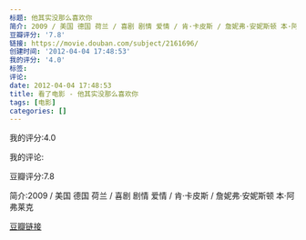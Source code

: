 ```yaml
---
标题: 他其实没那么喜欢你
简介: 2009 / 美国 德国 荷兰 / 喜剧 剧情 爱情 / 肯·卡皮斯 / 詹妮弗·安妮斯顿 本·阿弗莱克
豆瓣评分: '7.8'
链接: https://movie.douban.com/subject/2161696/
创建时间: '2012-04-04 17:48:53'
我的评分: '4.0'
标签:
评论:
date: 2012-04-04 17:48:53
title: 看了电影 - 他其实没那么喜欢你
tags: [电影]
categories: []
---
```


我的评分:4.0

我的评论:

豆瓣评分:7.8

简介:2009 / 美国 德国 荷兰 / 喜剧 剧情 爱情 / 肯·卡皮斯 / 詹妮弗·安妮斯顿 本·阿弗莱克

[豆瓣链接](https://movie.douban.com/subject/2161696/)

